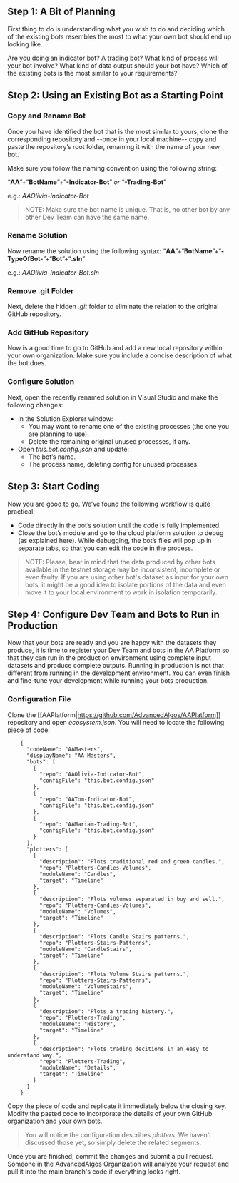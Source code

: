 ## Step 1: A Bit of Planning

First thing to do is understanding what you wish to do and deciding which of the existing bots resembles the most to what your own bot should end up looking like. 

Are you doing an indicator bot? A trading bot? What kind of process will your bot involve? What kind of data output should your bot have? Which of the existing bots is the most similar to your requirements?

## Step 2: Using an Existing Bot as a Starting Point

### Copy and Rename Bot

Once you have identified the bot that is the most similar to yours, clone the corresponding repository and --once in your local machine-- copy and paste the repository’s root folder, renaming it with the name of your new bot. 

Make sure you follow the naming convention using the following string:

“**AA**”+”**BotName**”+”**-Indicator-Bot**” _or_ “**-Trading-Bot**”

e.g.: _AAOlivia-Indicator-Bot_

> NOTE: Make sure the bot name is unique. That is, no other bot by any other Dev Team can have the same name.

### Rename Solution

Now rename the solution using the following syntax: “**AA**”+“**BotName**”+“**-TypeOfBot-**”+“**Bot**”+“**.sln**”

e.g.: _AAOlivia-Indicator-Bot.sln_

### Remove .git Folder

Next, delete the hidden _.git_ folder to eliminate the relation to the original GitHub repository.

### Add GitHub Repository

Now is a good time to go to GitHub and add a new local repository within your own organization. Make sure you include a concise description of what the bot does.

### Configure Solution

Next, open the recently renamed solution in Visual Studio and make the following changes:

* In the Solution Explorer window:
  - You may want to rename one of the existing processes (the one you are planning to use).
  - Delete the remaining original unused processes, if any.
* Open _this.bot.config.json_ and update:
  - The bot’s name.
  - The process name, deleting config for unused processes.

## Step 3: Start Coding

Now you are good to go. We’ve found the following workflow is quite practical:

* Code directly in the bot’s solution until the code is fully implemented.
* Close the bot’s module and go to the cloud platform solution to debug (as explained here). While debugging, the bot’s files will pop up in separate tabs, so that you can edit the code in the process.

> NOTE: Please, bear in mind that the data produced by other bots available in the testnet storage may be inconsistent, incomplete or even faulty. If you are using other bot's dataset as input for your own bots, it might be a good idea to isolate portions of the data and even move it to your local environment to work in isolation temporarily.

## Step 4: Configure Dev Team and Bots to Run in Production

Now that your bots are ready and you are happy with the datasets they produce, it is time to register your Dev Team and bots in the AA Platform so that they can run in the production environment using complete input datasets and produce complete outputs. Running in production is not that different from running in the development environment. You can even finish and fine-tune your development while running your bots production.

### Configuration File

Clone the [[AAPlatform|https://github.com/AdvancedAlgos/AAPlatform]] repository and open _ecosystem.json_. You will need to locate the following piece of code:

```
    {
      "codeName": "AAMasters",
      "displayName": "AA Masters",
      "bots": [
        {
          "repo": "AAOlivia-Indicator-Bot",
          "configFile": "this.bot.config.json"
        },
        {
          "repo": "AATom-Indicator-Bot",
          "configFile": "this.bot.config.json"
        },
        {
          "repo": "AAMariam-Trading-Bot",
          "configFile": "this.bot.config.json"
        }
      ],
      "plotters": [
        {
          "description": "Plots traditional red and green candles.",
          "repo": "Plotters-Candles-Volumes",
          "moduleName": "Candles",
          "target": "Timeline"
        },
        {
          "description": "Plots volumes separated in buy and sell.",
          "repo": "Plotters-Candles-Volumes",
          "moduleName": "Volumes",
          "target": "Timeline"
        },
        {
          "description": "Plots Candle Stairs patterns.",
          "repo": "Plotters-Stairs-Patterns",
          "moduleName": "CandleStairs",
          "target": "Timeline"
        },
        {
          "description": "Plots Volume Stairs patterns.",
          "repo": "Plotters-Stairs-Patterns",
          "moduleName": "VolumeStairs",
          "target": "Timeline"
        },
        {
          "description": "Plots a trading history.",
          "repo": "Plotters-Trading",
          "moduleName": "History",
          "target": "Timeline"
        },
        {
          "description": "Plots trading decitions in an easy to understand way.",
          "repo": "Plotters-Trading",
          "moduleName": "Details",
          "target": "Timeline"
        }
      ]
    }
```

Copy the piece of code and replicate it immediately below the closing key. Modify the pasted code to incorporate the details of your own GitHub organization and your own bots.

> You will notice the configuration describes _plotters_. We haven't discussed those yet, so simply delete the related segments. 

Once you are finished, commit the changes and submit a pull request. Someone in the AdvancedAlgos Organization will analyze your request and pull it into the main branch's code if everything looks right.


